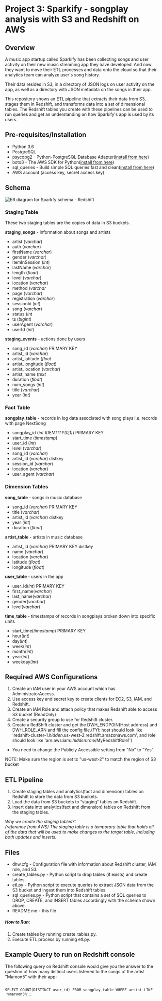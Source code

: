 # Project 3: Sparkify - songplay analysis with S3 and Redshift on AWS

## Overview
A music app startup called Sparkify has been collecting songs and user activity
on their new music streaming app they have developed.
And now they want to move their ETL processes and data onto the cloud so that their analytics team can analyze user's song history.

Their data resides in S3, in a directory of JSON logs on user activity on the app,
as well as a directory with JSON metadata on the songs in their app.

This repository shows an ETL pipeline that extracts their data from S3, stages them in Redshift, and transforms data into a set of dimensional tables.
The Redshift tables you create with these pipelines can be used to run queries and get an understanding on how Sparkify's app is used by its users.

## Pre-requisites/Installation
- Python 3.6
- PostgreSQL
- psycopg2 - Python-PostgreSQL Database Adapter([install from here](https://pypi.org/project/psycopg2/#files))
- boto3 - The AWS SDK for Python([install from here](https://pypi.org/project/boto3/))
- sql_queries - Build simple SQL queries fast and clean([install from here](https://pypi.org/project/sql-queries/))
- AWS account (access key, secret access key)

## Schema

![ER diagram for Sparkfy schema - Redshift](https://user-images.githubusercontent.com/51218559/104693095-6c3cff80-574c-11eb-85be-05c1dc3df4a9.jpeg)

### Staging Table
These two staging tables are the copies of data in S3 buckets.

**staging_songs** - information about songs and artists

- artist (*varchar*)
- auth (*varchar*)
- firstName (*varchar*)
- gender (*varchar*)
- ItemInSession (*int*)
- lastName (*varchar*)
- length (*float*)
- level (*varchar*)
- location (*varchar*)
- method (*varchar*
- page (*varchar*)
- registration (*varchar*)
- sessionId (*int*)
- song (*varchar*)
- status (*int*
- ts (*bigint*)
- userAgent (*varchar*)
- userId (*int*)

**staging_events** - actions done by users

- song_id (*varchar*) PRIMARY KEY
- artist_id (*varchar*)
- artist_latitude (*float*
- artist_longitude (*float*)
- artist_location (*varchar*)
- artist_name (*text*
- duration (*float*)
- num_songs (*int*)
- title (*varchar*)
- year (*int*)

### Fact Table
**songplay_table**  -  records in log data associated with song plays i.e. records with page NextSong

- songplay_id (*int IDENTITY(0,1)*) PRIMARY KEY
- start_time (*timestamp*)
- user_id (*int*)
- level (*varchar*)
- song_id (*varchar*)
- artist_id (*varchar*) distkey
- session_id (*varchar*)
- location (*varchar*)
- user_agent (*varchar*)

### Dimension Tables
**song_table**  -  songs in music database

- song_id (*varchar*)  PRIMARY KEY
- title (*varchar*)
- artist_id (*varchar*) distkey
- year (*int*)
- duration (*float*)

**artist_table** - artists in music database

- artist_id (*varchar*)  PRIMARY KEY distkey
- name (*varchar*)
- location (*varchar*)
- latitude (*float*)
- longitude (*float*)

**user_table** - users in the app

- user_id(*int*) PRIMARY KEY
- first_name(*varchar*)
- last_name(*varchar*)
- gender(*varchar*)
- level(*varchar*)

**time_table** - timestamps of records in songplays broken down into specific units

- start_time(*timestamp*) PRIMARY KEY
- hour(*int*)
- day(*int*)
- week(*int*)
- month(*int*)
- year(*int*)
- weekday(*int*)<br></p>

## Required AWS Configurations
1. Create an IAM user in your AWS account which has AdministratorAccess.
2. Use access key and secret key to create clients for EC2, S3, IAM, and Redshift.
3. Create an IAM Role and attach policy that makes Redshift able to access S3 bucket (ReadOnly)
4. Create a security group to use for Redshift cluster.
5. Create a RedShift cluster and get the DWH_ENDPOIN(Host address) and DWH_ROLE_ARN and fill the config file.(FYI: host should look like 'redshift-cluster-1.*hidden*.us-west-2.redshift.amazonaws.com', and role should look like 'arn:aws:iam::*hidden*:role/MyRedshiftRole1')
 - You need to change the Publicly Accessible setting from "No" to "Yes".

NOTE: Make sure the region is set to "us-west-2" to match the region of S3 bucket

## ETL Pipeline
1. Create staging tables and analytics(fact and dimension) tables on Redshift to store the data from S3 buckets.
2. Load the data from S3 buckets to "staging" tables on Redshift.
3. Insert data into analytics(fact and dimension) tables on Redshift from the staging tables.<br>

*Why we create the staging tables?:*<br>
*(reference from AWS) The staging table is a temporary table that holds all of the data that will be used to make changes to the target table, including both updates and inserts.*


## Files
- dhw.cfg - Configuration file with information about Redshift cluster, IAM role, and S3.
- create_tables.py - Python script to drop tables (if exists) and create tables.
- etl.py - Python script to execute queries to extract JSON data from the S3 bucket and ingest them into Redshift tables.
- sql_queries.py - Python script that contains a set of SQL queries to DROP, CREATE, and INSERT tables accordingly with the schema shown above.
- README.me - this file
##### How to Run:
1. Create tables by running create_tables.py.
2. Execute ETL process by running etl.py.

## Example Query to run on Redshift console
The following query on Redshift console would give you the answer to the question of how many distinct users listened to the songs of the artist "Maroon5" with their app:

<code>
SELECT COUNT(DISTINCT user_id) FROM songplay_table WHERE artist LIKE '%maroon5%';
</code>
